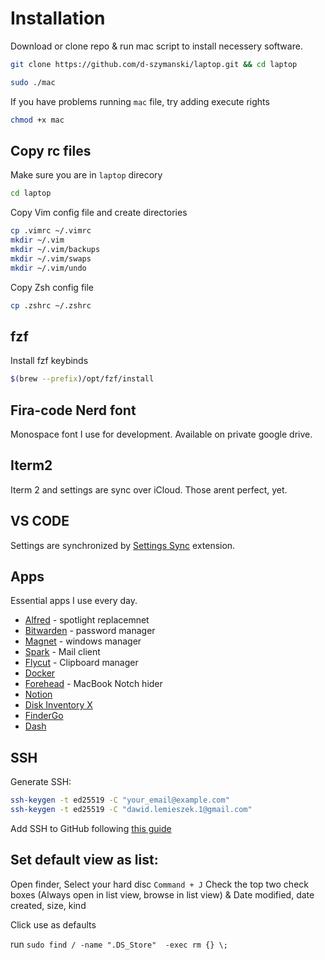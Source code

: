 # Installation

Download or clone repo & run mac script to install necessery software.

```bash
git clone https://github.com/d-szymanski/laptop.git && cd laptop

sudo ./mac
```

If you have problems running `mac` file, try adding execute rights

```bash
chmod +x mac
```

## Copy rc files

Make sure you are in `laptop` direcory

```bash
cd laptop
```

Copy Vim config file and create directories

```bash
cp .vimrc ~/.vimrc
mkdir ~/.vim
mkdir ~/.vim/backups
mkdir ~/.vim/swaps
mkdir ~/.vim/undo
```

Copy Zsh config file

```bash
cp .zshrc ~/.zshrc
```

## fzf

Install fzf keybinds

```bash
$(brew --prefix)/opt/fzf/install
```

## Fira-code Nerd font

Monospace font I use for development. Available on private google drive.

## Iterm2

Iterm 2 and settings are sync over iCloud. Those arent perfect, yet.

## VS CODE 

Settings are synchronized by [Settings Sync](https://marketplace.visualstudio.com/items?itemName=Shan.code-settings-sync) extension.

## Apps

Essential apps I use every day.

- [Alfred](https://www.alfredapp.com/) - spotlight replacemnet
- [Bitwarden](https://bitwarden.com/download/) - password manager
- [Magnet](https://apps.apple.com/us/app/magnet/id441258766) - windows manager
- [Spark](https://apps.apple.com/us/app/spark-email-app-by-readdle/id1176895641) - Mail client
- [Flycut](https://apps.apple.com/pl/app/flycut-clipboard-manager/id442160987?mt=12) - Clipboard manager
- [Docker](https://docs.docker.com/get-docker/)
- [Forehead](https://www.producthunt.com/posts/forehead) - MacBook Notch hider
- [Notion](https://www.notion.so/desktop)
- [Disk Inventory X](http://www.derlien.com/downloads/index.html)
- [FinderGo](https://github.com/onmyway133/FinderGo)
- [Dash](https://blog.kapeli.com/dash-4)

## SSH

Generate SSH:

```bash
ssh-keygen -t ed25519 -C "your_email@example.com"
ssh-keygen -t ed25519 -C "dawid.lemieszek.1@gmail.com"
```

Add SSH to GitHub following [this guide](https://docs.github.com/en/github/authenticating-to-github/connecting-to-github-with-ssh/adding-a-new-ssh-key-to-your-github-account)


## Set default view as list:

Open finder, Select your hard disc
`Command + J`
Check the top two check boxes (Always open in list view, browse in list view) & Date modified, date created, size, kind 

Click use as defaults

run `sudo find / -name ".DS_Store"  -exec rm {} \;`